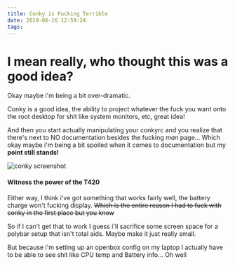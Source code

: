 ```yaml
---
title: Conky is Fucking Terrible
date: 2019-06-16 12:59:24
tags:
---
```

# I mean really, who thought this was a good idea?
Okay maybe i'm being a bit over-dramatic.  

Conky is a good idea, the ability to project whatever the fuck you want onto the root desktop for shit like system monitors, etc, great idea!  

And then you start actually manipulating your conkyrc and you realize that there's next to NO documentation besides the fucking *man* page... Which okay maybe i'm being a bit spoiled when it comes to documentation but my **point still stands!**  

![conky screenshot](https://i.imgur.com/qjIxpMB.png)
#### Witness the power of the T420

Either way, I think i've got something that works fairly well, the battery charge won't fucking display. ~~Which is the entire reason I had to fuck with conky in the first place but you know~~

So if I can't get that to work I guess i'll sacrifice some screen space for a polybar setup that isn't total aids. Maybe make it just really small.

But because i'm setting up an openbox config on my laptop I actually have to be able to see shit like CPU temp and Battery info... Oh well